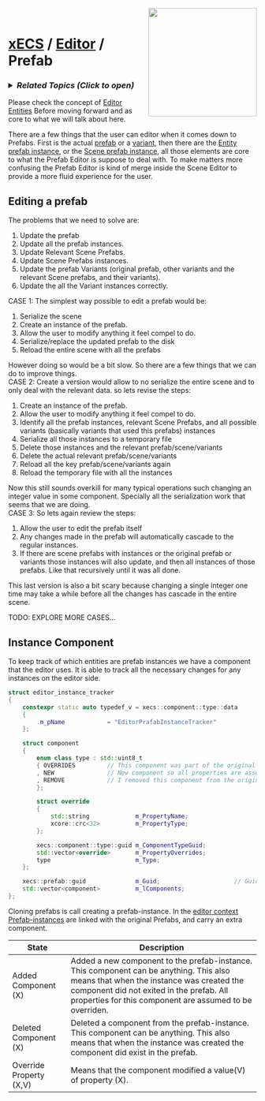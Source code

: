<img src="https://i.imgur.com/TyjrCTS.jpg" align="right" width="220px" /> <br>
# [xECS](xecs.md) / [Editor](xecs_editor.md) / Prefab

<h3><details><summary><i><b>Related Topics </b>(Click to open)</i></summary>

* [Component Serialization](xecs_component_serialization.md)
* [Component Properties](xecs_component_properties.md)
* [Component Typedef](xecs_component_typedef.md)
* [Scene entity references](ecs_scene_entity_references.md)
* [Scene Ranges](xecs_scene_ranges.md)
* [Scene file format, details about entities](xecs_scene_serialization_entity.md)
</details></h3>

Please check the concept of [Editor Entities](xecs_editor_entities.md) Before moving forward and as core to what we will talk about here.

There are a few things that the user can editor when it comes down to Prefabs. First is the actual [prefab](xecs_prefab_md) or a [variant](xecs_prefab_variant.md), then there are the [Entity prefab instance](xecs_prefab_entity.md), or the [Scene prefab instance](xecs_prefab_scene.md), all those elements are core to what the Prefab Editor is suppose to deal with. To make matters more confusing the Prefab Editor is kind of merge inside the Scene Editor to provide a more fluid experience for the user.

## Editing a prefab

The problems that we need to solve are:

1. Update the prefab 
2. Update all the prefab instances.
3. Update Relevant Scene Prefabs.
4. Update Scene Prefabs instances.
5. Update the prefab Variants (original prefab, other variants and the relevant Scene prefabs, and their variants).
6. Update the all the Variant instances correctly.

CASE 1: The simplest way possible to edit a prefab would be:

1. Serialize the scene
2. Create an instance of the prefab.
3. Allow the user to modify anything it feel compel to do.
4. Serialize/replace the updated prefab to the disk
5. Reload the entire scene with all the prefabs

However doing so would be a bit slow. So there are a few things that we can do to improve things. 
<br>CASE 2: Create a version would allow to no serialize the entire scene and to only deal with the relevant data. so lets revise the steps:

1. Create an instance of the prefab.
2. Allow the user to modify anything it feel compel to do.
3. Identify all the prefab instances, relevant Scene Prefabs, and all possible variants (basically variants that used this prefabs) instances
4. Serialize all those instances to a temporary file
5. Delete those instances and the relevant prefab/scene/variants
6. Delete the actual relevant prefab/scene/variants
7. Reload all the key prefab/scene/variants again  
8. Reload the temporary file with all the instances

Now this still sounds overkill for many typical operations such changing an integer value in some component. Specially all the serialization work that seems that we are doing. 
<br>CASE 3: So lets again review the steps:

1. Allow the user to edit the prefab itself
2. Any changes made in the prefab will automatically cascade to the regular instances. 
3. If there are scene prefabs with instances or the original prefab or variants those instances will also update, and then all instances of those prefabs. Like that recursively until it was all done.

This last version is also a bit scary because changing a single integer one time may take a while before all the changes has cascade in the entire scene. 

TODO: EXPLORE MORE CASES...

## Instance Component

To keep track of which entities are prefab instances we have a component that the editor uses. It is able to track all the necessary changes for any instances on the editor side.

~~~cpp
struct editor_instance_tracker
{
    constexpr static auto typedef_v = xecs::component::type::data
    {
        .m_pName            = "EditorPrafabInstanceTracker"
    };

    struct component
    {
        enum class type : std::uint8_t
        { OVERRIDES         // This component was part of the original archetype and I am overriding some properties
        , NEW               // New component so all properties are assumed to be overwritten 
        , REMOVE            // I removed this component from the original archetype
        };

        struct override
        {
            std::string             m_PropertyName;
            xcore::crc<32>          m_PropertyType;
        };

        xecs::component::type::guid m_ComponentTypeGuid;
        std::vector<override>       m_PropertyOverrides;
        type                        m_Type;
    };

    xecs::prefab::guid              m_Guid;                     // Guid of the prefab
    std::vector<component>          m_lComponents;
};
~~~

Cloning prefabs is call creating a prefab-instance. In the [editor context Prefab-instances](xecs_editor_entities.md) are linked with the original Prefabs, and carry an extra component.

| State | Description |
|-------|----------|
| Added Component (X) | Added a new component to the prefab-instance. This component can be anything. This also  means that when the instance was created the component did not exited in the prefab. All properties for this component are assumed to be overriden. |
| Deleted Component (X) | Deleted a component from the prefab-instance. This component can be anything. This also means that when the instance was created the component did exist in the prefab. |
| Override Property (X,V) | Means that the component modified a value(V) of property (X). |

